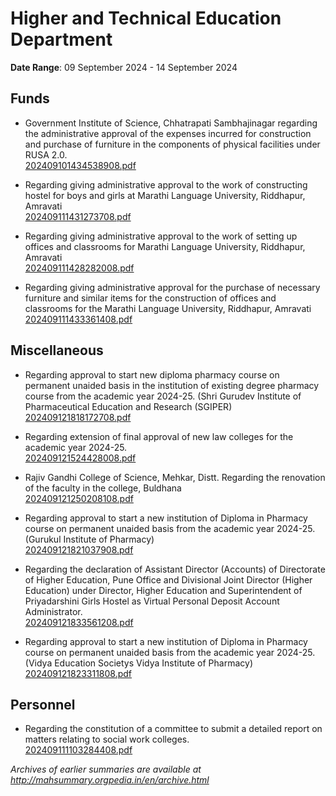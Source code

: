 # Higher and Technical Education Department

**Date Range**: 09 September 2024 - 14 September 2024


## Funds
- Government Institute of Science, Chhatrapati Sambhajinagar regarding the administrative approval of the expenses incurred for construction and purchase of furniture in the components of physical facilities under RUSA 2.0.\
  [202409101434538908.pdf](https://gr.maharashtra.gov.in/Site/Upload/Government%20Resolutions/English/202409101434538908.pdf)

- Regarding giving administrative approval to the work of constructing hostel for boys and girls at Marathi Language University, Riddhapur, Amravati\
  [202409111431273708.pdf](https://gr.maharashtra.gov.in/Site/Upload/Government%20Resolutions/English/202409111431273708.pdf)

- Regarding giving administrative approval to the work of setting up offices and classrooms for Marathi Language University, Riddhapur, Amravati\
  [202409111428282008.pdf](https://gr.maharashtra.gov.in/Site/Upload/Government%20Resolutions/English/202409111428282008.pdf)

- Regarding giving administrative approval for the purchase of necessary furniture and similar items for the construction of offices and classrooms for the Marathi Language University, Riddhapur, Amravati\
  [202409111433361408.pdf](https://gr.maharashtra.gov.in/Site/Upload/Government%20Resolutions/English/202409111433361408.pdf)

## Miscellaneous
- Regarding approval to start new diploma pharmacy course on permanent unaided basis in the institution of existing degree pharmacy course from the academic year 2024-25. (Shri Gurudev Institute of Pharmaceutical Education and Research (SGIPER)\
  [202409121818172708.pdf](https://gr.maharashtra.gov.in/Site/Upload/Government%20Resolutions/English/202409121818172708.pdf)

- Regarding extension of final approval of new law colleges for the academic year 2024-25.\
  [202409121524428008.pdf](https://gr.maharashtra.gov.in/Site/Upload/Government%20Resolutions/English/202409121524428008.pdf)

- Rajiv Gandhi College of Science, Mehkar, Distt. Regarding the renovation of the faculty in the college, Buldhana\
  [202409121250208108.pdf](https://gr.maharashtra.gov.in/Site/Upload/Government%20Resolutions/English/202409121250208108.pdf)

- Regarding approval to start a new institution of Diploma in Pharmacy course on permanent unaided basis from the academic year 2024-25. (Gurukul Institute of Pharmacy)\
  [202409121821037908.pdf](https://gr.maharashtra.gov.in/Site/Upload/Government%20Resolutions/English/202409121821037908.pdf)

- Regarding the declaration of Assistant Director (Accounts) of Directorate of Higher Education, Pune Office and Divisional Joint Director (Higher Education) under Director, Higher Education and Superintendent of Priyadarshini Girls Hostel as Virtual Personal Deposit Account Administrator.\
  [202409121833561208.pdf](https://gr.maharashtra.gov.in/Site/Upload/Government%20Resolutions/English/202409121833561208.pdf)

- Regarding approval to start a new institution of Diploma in Pharmacy course on permanent unaided basis from the academic year 2024-25. (Vidya Education Societys Vidya Institute of Pharmacy)\
  [202409121823311808.pdf](https://gr.maharashtra.gov.in/Site/Upload/Government%20Resolutions/English/202409121823311808.pdf)

## Personnel
- Regarding the constitution of a committee to submit a detailed report on matters relating to social work colleges.\
  [202409111103284408.pdf](https://gr.maharashtra.gov.in/Site/Upload/Government%20Resolutions/English/202409111103284408.pdf)


*Archives of earlier summaries are available at http://mahsummary.orgpedia.in/en/archive.html*